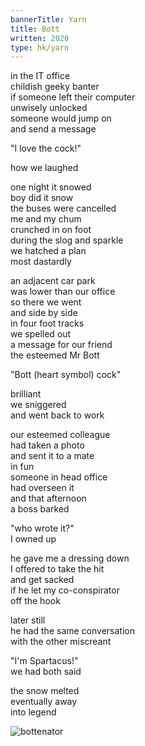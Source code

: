 ```yaml
---
bannerTitle: Yarn
title: Bott
written: 2020
type: hk/yarn
---
```


in the IT office  
childish geeky banter  
if someone left their computer  
unwisely unlocked  
someone would jump on  
and send a message  


"I love the cock!"


how we laughed


one night it snowed  
boy did it snow  
the buses were cancelled  
me and my chum  
crunched in on foot  
during the slog and sparkle  
we hatched a plan  
most dastardly


an adjacent car park  
was lower than our office  
so there we went  
and side by side  
in four foot tracks  
we spelled out  
a message for our friend  
the esteemed Mr Bott

"Bott (heart symbol) cock"


brilliant  
we sniggered  
and went back to work


our esteemed colleague  
had taken a photo  
and sent it to a mate  
in fun  
someone in head office  
had overseen it  
and that afternoon  
a boss barked  

"who wrote it?"  
I owned up


he gave me a dressing down  
I offered to take the hit  
and get sacked  
if he let my co-conspirator  
off the hook


later still  
he had the same conversation  
with the other miscreant


"I'm Spartacus!"  
we had both said


the snow melted  
eventually away  
into legend

![bottenator](/images/bucket/bottenator.jpg "bottenator") 
